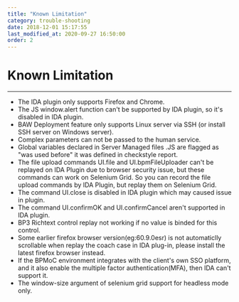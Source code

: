 ```yaml
---
title: "Known Limitation"
category: trouble-shooting
date: 2018-12-01 15:17:55
last_modified_at: 2020-09-27 16:50:00
order: 2
---
```


# Known Limitation
***

- The IDA plugin only supports Firefox and Chrome.
- The JS window.alert function can't be supported by IDA plugin, so it's disabled in IDA plugin.
- BAW Deployment feature only supports Linux server via SSH (or install SSH server on Windows server).
- Complex parameters can not be passed to the human service.
- Global variables declared in Server Managed files .JS are flagged as "was used before" it was defined in checkstyle report.
- The file upload commands UI.file and UI.bpmFileUploader can't be replayed on IDA Plugin due to browser security issue, but these commands can work on Selenium Grid. So you can record the file upload commands by IDA Plugin, but replay them on Selenium Grid.
- The command UI.close is disabled in IDA plugin which may caused issue in plugin.
- The command UI.confirmOK and UI.confirmCancel aren't supported in IDA plugin.
- BP3 Richtext control replay not working if no value is binded for this control.   
- Some earlier firefox browser version(eg:60.9.0esr) is not automaticlly scrollable when replay the coach case in IDA plug-in, please install the latest firefox browser instead. 
- If the BPMoC environment integrates with the client's own SSO platform, and it also enable the multiple factor authentication(MFA), then IDA can't support it.
- The window-size argument of selenium grid support for headless mode only.
